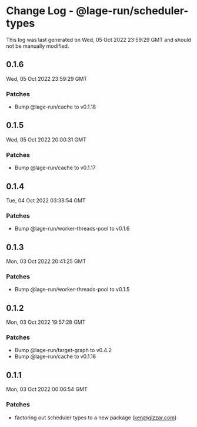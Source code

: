 # Change Log - @lage-run/scheduler-types

This log was last generated on Wed, 05 Oct 2022 23:59:29 GMT and should not be manually modified.

<!-- Start content -->

## 0.1.6

Wed, 05 Oct 2022 23:59:29 GMT

### Patches

- Bump @lage-run/cache to v0.1.18

## 0.1.5

Wed, 05 Oct 2022 20:00:31 GMT

### Patches

- Bump @lage-run/cache to v0.1.17

## 0.1.4

Tue, 04 Oct 2022 03:38:54 GMT

### Patches

- Bump @lage-run/worker-threads-pool to v0.1.6

## 0.1.3

Mon, 03 Oct 2022 20:41:25 GMT

### Patches

- Bump @lage-run/worker-threads-pool to v0.1.5

## 0.1.2

Mon, 03 Oct 2022 19:57:28 GMT

### Patches

- Bump @lage-run/target-graph to v0.4.2
- Bump @lage-run/cache to v0.1.16

## 0.1.1

Mon, 03 Oct 2022 00:06:54 GMT

### Patches

- factoring out scheduler types to a new package (ken@gizzar.com)
